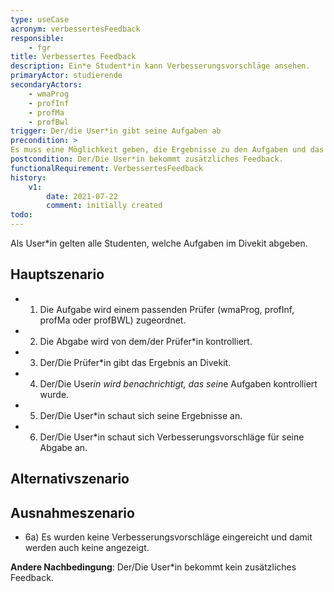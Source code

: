 ```yaml
---
type: useCase
acronym: verbessertesFeedback
responsible: 
    - fgr
title: Verbessertes Feedback
description: Ein*e Student*in kann Verbesserungsvorschläge ansehen.
primaryActor: studierende
secondaryActors:
    - wmaProg
    - profInf
    - profMa
    - profBwl
trigger: Der/die User*in gibt seine Aufgaben ab
precondition: > 
Es muss eine Möglichkeit geben, die Ergebnisse zu den Aufgaben und das Ergebnis der Kontrolle einzureichen und Verbesserungsvorschläge anzuzeigen.
postcondition: Der/Die User*in bekommt zusätzliches Feedback.
functionalRequirement: VerbessertesFeedback
history:
    v1:
        date: 2021-07-22
        comment: initially created
todo: 
---
```


Als User*in gelten alle Studenten, welche Aufgaben im Divekit abgeben.

## Hauptszenario

* 1) Die Aufgabe wird einem passenden Prüfer (wmaProg, profInf, profMa oder profBWL) zugeordnet.
* 2) Die Abgabe wird von dem/der Prüfer*in kontrolliert.
* 3) Der/Die Prüfer*in gibt das Ergebnis an Divekit.
* 4) Der/Die User*in wird benachrichtigt, das sein*e Aufgaben kontrolliert wurde.
* 5) Der/Die User*in schaut sich seine Ergebnisse an.
* 6) Der/Die User*in schaut sich Verbesserungsvorschläge für seine Abgabe an.

## Alternativszenario

## Ausnahmeszenario 

* 6a) Es wurden keine Verbesserungsvorschläge eingereicht und damit werden auch keine angezeigt.


**Andere Nachbedingung**: Der/Die User*in bekommt kein zusätzliches Feedback.


